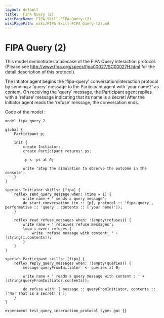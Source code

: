 ```yaml
---
layout: default
title:  FIPA Query (2)
wikiPageName: FIPA-Skill-FIPA-Query-(2)
wikiPagePath: wiki/FIPA-Skill-FIPA-Query-(2).md
---
```


[//]: # (keyword|skill_fipa)
[//]: # (keyword|type_message)
[//]: # (keyword|concept_fipa)
# FIPA Query (2)


This model demontrates a usecase of the FIPA Query interaction protocol. (Please see http://www.fipa.org/specs/fipa00027/SC00027H.html for the detail description of this protocol).

The Intiator agent begins the 'fipa-query' conversation/interaction protocol by sending a 'query' message to the Participant agent with 'your name?' as content.
On receiving the 'query' message, the Participant agent replies with a 'refuse' message indicating that its name is a secret!
After the Initiator agent reads the 'refuse' message, the conversation ends.


Code of the model : 

```
model fipa_query_2

global {
	Participant p;
	
	init {
		create Initiator;
		create Participant returns: ps;
		
		 p <- ps at 0;
		
		write 'Step the simulation to observe the outcome in the console';
	}
}

species Initiator skills: [fipa] {
	reflex send_query_message when: (time = 1) {
		write name + ' sends a query message';
		do start_conversation (to :: [p], protocol :: 'fipa-query', performative :: 'query', contents :: ['your name?']);
	}
	
	reflex read_refuse_messages when: !(empty(refuses)) {
		write name + ' receives refuse messages';
		loop i over: refuses {
			write 'refuse message with content: ' + (string(i.contents));
		}
	}
}

species Participant skills: [fipa] {
	reflex reply_query_messages when: !(empty(queries)) {
		message queryFromInitiator  <- queries at 0;
		
		write name + ' reads a query message with content : ' + (string(queryFromInitiator.contents));
		
		do refuse with: [ message :: queryFromInitiator, contents :: ['No! That is a secret!'] ];		
	}
}

experiment test_query_interaction_protocol type: gui {}
```
